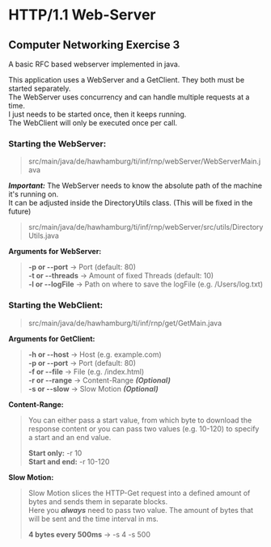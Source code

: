 # HTTP/1.1 Web-Server
## Computer Networking Exercise 3
  
A basic RFC based webserver implemented in java.  

This application uses a WebServer and a GetClient. They both must be started separately.  
The WebServer uses concurrency and can handle multiple requests at a time.  
I just needs to be started once, then it keeps running.  
The WebClient will only be executed once per call.

### Starting the WebServer:
> src/main/java/de/hawhamburg/ti/inf/rnp/webServer/WebServerMain.java

***Important:*** The WebServer needs to know the absolute path of the machine it's running on.  
It can be adjusted inside the DirectoryUtils class. (This will be fixed in the future)
> src/main/java/de/hawhamburg/ti/inf/rnp/webServer/src/utils/DirectoryUtils.java

**Arguments for WebServer:**
> **-p or --port**      → Port (default: 80)  
> **-t or --threads**   → Amount of fixed Threads (default: 10)  
> **-l or --logFile**   → Path on where to save the logFile (e.g. /Users/log.txt)  


### Starting the WebClient:
> src/main/java/de/hawhamburg/ti/inf/rnp/get/GetMain.java

**Arguments for GetClient:**
> **-h or --host**      → Host (e.g. example.com)  
> **-p or --port**      → Port (default: 80)  
> **-f or --file**      → File (e.g. /index.html)  
> **-r or --range**     → Content-Range ***(Optional)***   
> **-s or --slow**      → Slow Motion ***(Optional)***  

**Content-Range:**
> You can either pass a start value, from which byte to download the response content or you can pass two values (e.g. 10-120) 
> to specify a start and an end value.  
> 
> **Start only:** -r 10  
> **Start and end:** -r 10-120

**Slow Motion:**
> Slow Motion slices the HTTP-Get request into a defined amount of bytes and sends them in separate blocks.  
> Here you ***always*** need to pass two value. The amount of bytes that will be sent and the time interval in ms.  
>
> **4 bytes every 500ms** → -s 4 -s 500  